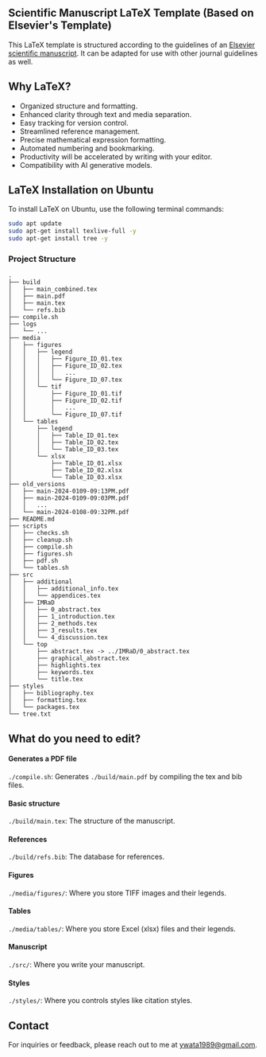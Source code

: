 ## Scientific Manuscript LaTeX Template (Based on Elsevier's Template)

This LaTeX template is structured according to the guidelines of an [Elsevier scientific manuscript](https://www.elsevier.com/researcher/author/policies-and-guidelines/latex-instructions). It can be adapted for use with other journal guidelines as well.


## Why LaTeX?
- Organized structure and formatting.
- Enhanced clarity through text and media separation.
- Easy tracking for version control.
- Streamlined reference management.
- Precise mathematical expression formatting.
- Automated numbering and bookmarking.
- Productivity will be accelerated by writing with your editor.
- Compatibility with AI generative models.

## LaTeX Installation on Ubuntu

To install LaTeX on Ubuntu, use the following terminal commands:

```bash
sudo apt update
sudo apt-get install texlive-full -y
sudo apt-get install tree -y
```

### Project Structure

```
.
├── build
│   ├── main_combined.tex
│   ├── main.pdf
│   ├── main.tex
│   └── refs.bib
├── compile.sh
├── logs
│   └── ...
├── media
│   ├── figures
│   │   ├── legend
│   │   │   ├── Figure_ID_01.tex
│   │   │   ├── Figure_ID_02.tex
│   │   │   │   ...
│   │   │   └── Figure_ID_07.tex
│   │   └── tif
│   │       ├── Figure_ID_01.tif
│   │       ├── Figure_ID_02.tif
│   │       │   ...
│   │       └── Figure_ID_07.tif
│   └── tables
│       ├── legend
│       │   ├── Table_ID_01.tex
│       │   ├── Table_ID_02.tex
│       │   └── Table_ID_03.tex
│       └── xlsx
│           ├── Table_ID_01.xlsx
│           ├── Table_ID_02.xlsx
│           └── Table_ID_03.xlsx
├── old_versions
│   ├── main-2024-0109-09:13PM.pdf
│   ├── main-2024-0109-09:03PM.pdf
│   │   ...
│   └── main-2024-0108-09:32PM.pdf
├── README.md
├── scripts
│   ├── checks.sh
│   ├── cleanup.sh
│   ├── compile.sh
│   ├── figures.sh
│   ├── pdf.sh
│   └── tables.sh
├── src
│   ├── additional
│   │   ├── additional_info.tex
│   │   └── appendices.tex
│   ├── IMRaD
│   │   ├── 0_abstract.tex
│   │   ├── 1_introduction.tex
│   │   ├── 2_methods.tex
│   │   ├── 3_results.tex
│   │   └── 4_discussion.tex
│   └── top
│       ├── abstract.tex -> ../IMRaD/0_abstract.tex
│       ├── graphical_abstract.tex
│       ├── highlights.tex
│       ├── keywords.tex
│       └── title.tex
├── styles
│   ├── bibliography.tex
│   ├── formatting.tex
│   └── packages.tex
└── tree.txt
```



## What do you need to edit?

#### Generates a PDF file
`./compile.sh`: Generates `./build/main.pdf` by compiling the tex and bib files.

#### Basic structure
`./build/main.tex`: The structure of the manuscript.

#### References
`./build/refs.bib`: The database for references.

#### Figures
`./media/figures/`: Where you store TIFF images and their legends.

#### Tables
`./media/tables/`: Where you store Excel (xlsx) files and their legends.

#### Manuscript
`./src/`: Where you write your manuscript.

#### Styles
`./styles/`: Where you controls styles like citation styles.

## Contact

For inquiries or feedback, please reach out to me at ywata1989@gmail.com.
